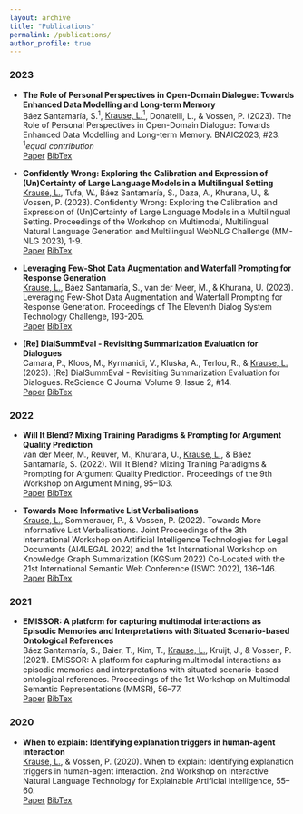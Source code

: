 ```yaml
---
layout: archive
title: "Publications"
permalink: /publications/
author_profile: true
---
```

### 2023
* **The Role of Personal Perspectives in Open-Domain Dialogue: Towards Enhanced Data Modelling and Long-term Memory** \
  Báez Santamaría, S.<sup>1</sup>, <ins>Krause, L.<sup>1</sup></ins>, Donatelli, L., & Vossen, P. (2023). The Role of Personal Perspectives in Open-Domain Dialogue: Towards Enhanced Data Modelling and Long-term Memory. BNAIC2023, #23. <sup>1</sup>*equal contribution* \
  [Paper](https://bnaic2023.tudelft.nl/static/media/BNAICBENELEARN_2023_paper_23.a7a48c6078e92bcb7550.pdf)
  [BibTex]() 

* **Confidently Wrong: Exploring the Calibration and Expression of (Un)Certainty of Large Language Models in a Multilingual Setting** \
  <ins>Krause, L.</ins>, Tufa, W., Báez Santamaría, S., Daza, A., Khurana, U., & Vossen, P. (2023). Confidently Wrong: Exploring the Calibration and Expression of (Un)Certainty of Large Language Models in a Multilingual Setting. Proceedings of the Workshop on Multimodal, Multilingual Natural Language Generation and Multilingual WebNLG Challenge (MM-NLG 2023), 1-9. \
  [Paper](https://aclanthology.org/2023.mmnlg-1.1.pdf)
  [BibTex](https://aclanthology.org/2023.mmnlg-1.1.bib)

* **Leveraging Few-Shot Data Augmentation and Waterfall Prompting for Response Generation** \
  <ins>Krause, L.</ins>, Báez Santamaría, S., van der Meer, M., & Khurana, U. (2023). Leveraging Few-Shot Data Augmentation and Waterfall Prompting for Response Generation. Proceedings of The Eleventh Dialog System Technology Challenge, 193-205. \
  [Paper](https://aclanthology.org/2023.dstc-1.22.pdf)
  [BibTex](https://aclanthology.org/2023.dstc-1.22.bib)

* **[Re] DialSummEval - Revisiting Summarization Evaluation for Dialogues** \
  Camara, P., Kloos, M., Kyrmanidi, V., Kluska, A., Terlou, R., & <ins>Krause, L.</ins> (2023). [Re] DialSummEval - Revisiting Summarization Evaluation for Dialogues. ReScience C Journal Volume 9, Issue 2, #14. \
  [Paper](https://openreview.net/pdf?id=3jaZ5tKRyiT)
  [BibTex]()


### 2022
* **Will It Blend? Mixing Training Paradigms & Prompting for Argument Quality Prediction** \
  van der Meer, M., Reuver, M., Khurana, U., <ins>Krause, L.</ins>, & Báez Santamaría, S. (2022). Will It Blend? Mixing Training 
  Paradigms & Prompting for Argument Quality Prediction. Proceedings of the 9th Workshop on Argument Mining, 95–103. \
  [Paper](https://aclanthology.org/2022.argmining-1.8.pdf)
  [BibTex](https://aclanthology.org/2022.argmining-1.8.bib)

* **Towards More Informative List Verbalisations** \
  <ins>Krause, L.</ins>, Sommerauer, P., & Vossen, P. (2022). Towards More Informative List Verbalisations. Joint Proceedings 
of the 3th International Workshop on Artificial Intelligence Technologies for Legal Documents (AI4LEGAL 2022) and the 
  1st International Workshop on Knowledge Graph Summarization (KGSum 2022) Co-Located with the 21st International 
  Semantic Web Conference (ISWC 2022), 136–146. \
  [Paper](https://ceur-ws.org/Vol-3257/paper14.pdf)
  [BibTex]()


### 2021
* **EMISSOR: A platform for capturing multimodal interactions as Episodic Memories and Interpretations with Situated 
  Scenario-based Ontological References** \
  Báez Santamaría, S., Baier, T., Kim, T., <ins>Krause, L.</ins>, Kruijt, J., & Vossen, P. (2021). EMISSOR: A platform for 
  capturing multimodal interactions as episodic memories and interpretations with situated scenario-based ontological 
  references. Proceedings of the 1st Workshop on Multimodal Semantic Representations (MMSR), 56–77. \
  [Paper](https://iwcs2021.github.io/proceedings/mmsr/pdf/2021.mmsr-1.6.pdf) 
  [BibTex](https://iwcs2021.github.io/proceedings/mmsr/bib/2021.mmsr-1.6.bib)

### 2020
* **When to explain: Identifying explanation triggers in human-agent
interaction** \
  <ins>Krause, L.</ins>, & Vossen, P. (2020). When to explain: Identifying explanation triggers in human-agent interaction. 
  2nd Workshop on Interactive Natural Language Technology for Explainable Artificial Intelligence, 55–60. \
  [Paper](https://www.aclweb.org/anthology/2020.nl4xai-1.12.pdf) 
  [BibTex](https://www.aclweb.org/anthology/2020.nl4xai-1.12.bib)
